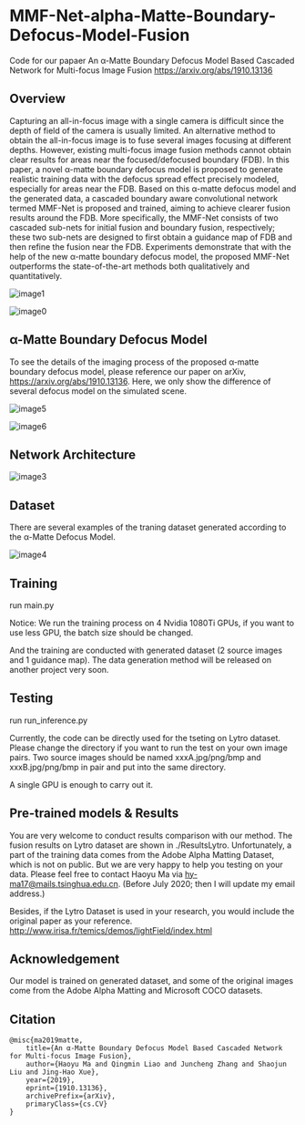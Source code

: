 # MMF-Net-alpha-Matte-Boundary-Defocus-Model-Fusion
Code for our papaer An α-Matte Boundary Defocus Model Based Cascaded Network for Multi-focus Image Fusion
https://arxiv.org/abs/1910.13136

Overview
----
Capturing an all-in-focus image with a single camera is difficult since the depth of field of the camera is usually limited. An alternative method to obtain the all-in-focus image is to fuse several images focusing at different depths. However, existing multi-focus image fusion methods cannot obtain clear results for areas near the focused/defocused boundary (FDB). In this paper, a novel α-matte boundary defocus model is proposed to generate realistic training data with the defocus spread effect precisely modeled, especially for areas near the FDB. Based on this α-matte defocus model and the generated data, a cascaded boundary aware convolutional network termed MMF-Net is proposed and trained, aiming to achieve clearer fusion results around the FDB. More specifically, the MMF-Net consists of two cascaded sub-nets for initial fusion and boundary fusion, respectively; these two sub-nets are designed to first obtain a guidance map of FDB and then refine the fusion near the FDB. Experiments demonstrate that with the help of the new α-matte boundary defocus model, the proposed MMF-Net outperforms the state-of-the-art methods both qualitatively and quantitatively.

![image1](./Illustration/1.png)

![image0](./Illustration/0.png)

α-Matte Boundary Defocus Model
----
To see the details of the imaging process of the proposed α-matte boundary defocus model, please reference our paper on arXiv, https://arxiv.org/abs/1910.13136. Here, we only show the difference of several defocus model on the simulated scene.

![image5](./Illustration/5.png)

![image6](./Illustration/6.png)

Network Architecture
----

![image3](./Illustration/4.png)

Dataset
----
There are several examples of the traning dataset generated according to the α-Matte Defocus Model.

![image4](./Illustration/3.png)

Training
----
run main.py

Notice: We run the training process on 4 Nvidia 1080Ti GPUs, if you want to use less GPU, the batch size should be changed.

And the training are conducted with generated dataset (2 source images and 1 guidance map). The data generation method will be released on another project very soon.

Testing
----
run run_inference.py

Currently, the code can be directly used for the tseting on Lytro dataset. Please change the directory if you want to run the test on your own image pairs. Two source images should be named xxxA.jpg/png/bmp and xxxB.jpg/png/bmp in pair and put into the same directory.

A single GPU is enough to carry out it.

Pre-trained models & Results
----

You are very welcome to conduct results comparison with our method. The fusion results on Lytro dataset are shown in ./ResultsLytro.
Unfortunately, a part of the training data comes from the Adobe Alpha Matting Dataset, which is not on public. But we are very happy to help you testing on your data. Please feel free to contact Haoyu Ma via hy-ma17@mails.tsinghua.edu.cn. (Before July 2020; then I will update my email address.)

Besides, if the Lytro Dataset is used in your research, you would include the original paper as your reference. http://www.irisa.fr/temics/demos/lightField/index.html

Acknowledgement
----
Our model is trained on generated dataset, and some of the original images come from the Adobe Alpha Matting and Microsoft COCO datasets.

Citation
----
    @misc{ma2019matte,
        title={An α-Matte Boundary Defocus Model Based Cascaded Network for Multi-focus Image Fusion},
        author={Haoyu Ma and Qingmin Liao and Juncheng Zhang and Shaojun Liu and Jing-Hao Xue},
        year={2019},
        eprint={1910.13136},
        archivePrefix={arXiv},
        primaryClass={cs.CV}
    }
